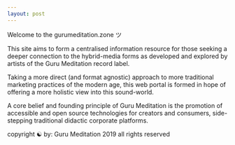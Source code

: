 ```yaml
---
layout: post
---
```


Welcome to the gurumeditation.zone ツ

This site aims to form a centralised information resource for those seeking a deeper connection to the hybrid-media forms as developed and explored by artists of the Guru Meditation record label.

Taking a more direct (and format agnostic) approach to more traditional marketing practices of the modern age, this web portal is formed in hope of offering a more holistic view into this sound-world.

A core belief and founding principle of Guru Meditation is the promotion of accessible and open source technologies for creators and consumers, side-stepping traditional didactic corporate platforms.

<div class="footer">
copyright ☯ by:
Guru Meditation
2019
all rights reserved
</div>
